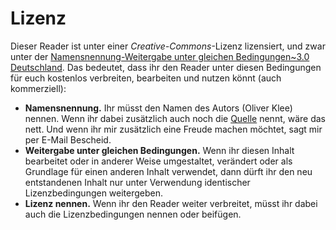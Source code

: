 # Lizenz

Dieser Reader ist unter einer *Creative-Commons*-Lizenz lizensiert, und zwar unter der [Namensnennung-Weitergabe unter gleichen Bedingungen~3.0 Deutschland](http://creativecommons.org/licenses/by-sa/3.0/de/). Das bedeutet, dass ihr den Reader unter diesen Bedingungen für euch kostenlos verbreiten, bearbeiten und nutzen könnt (auch kommerziell):

* **Namensnennung.** Ihr müsst den Namen des Autors (Oliver Klee) nennen. Wenn ihr dabei zusätzlich auch noch die [Quelle](https://github.com/oliverklee/massagereader) nennt, wäre das nett. Und wenn ihr mir zusätzlich eine Freude machen möchtet, sagt mir per E-Mail Bescheid.
* **Weitergabe unter gleichen Bedingungen.** Wenn ihr diesen Inhalt bearbeitet oder in anderer Weise umgestaltet, verändert oder als Grundlage für einen anderen Inhalt verwendet, dann dürft ihr den neu entstandenen Inhalt nur unter Verwendung identischer Lizenzbedingungen weitergeben.
* **Lizenz nennen.** Wenn ihr den Reader weiter verbreitet, müsst ihr dabei auch die Lizenzbedingungen nennen oder beifügen.
